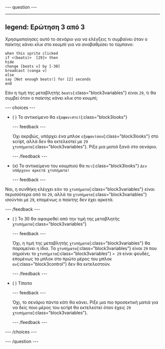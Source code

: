 
--- question ---

---
legend: Ερώτηση 3 από 3
---

Χρησιμοποίησες αυτό το σενάριο για να ελέγξεις τι συμβαίνει όταν ο παίκτης κάνει κλικ στο κουμπί για να αναβαθμίσει το τύμπανο:

```blocks3
when this sprite clicked
if <(beats)>  [29]> then 
hide
change [beats v] by [-30] 
broadcast (conga v) 
else
say [Not enough beats!] for [2] seconds 
end
```

Εάν η τιμή της μεταβλητής `beats`{:class="block3variables"} είναι `29`, τι θα συμβεί όταν ο παίκτης κάνει κλικ στο κουμπί;

--- choices ---

- ( ) Το αντικείμενο θα `εξαφανιστεί`{:class="block3looks"}

  --- feedback ---

  Όχι ακριβώς, υπάρχει ένα μπλοκ `εξαφανίσου`{:class="block3looks"} στο script, αλλά δεν θα εκτελεστεί με `29` `χτυπήματα`{:class="block3variables"}. Ρίξε μια ματιά ξανά στο σενάριο.

  --- /feedback ---

- (x) Το αντικείμενο του κουμπιού θα `πει`{:class="block3looks"} `Δεν υπάρχουν αρκετά χτυπήματα!`

  --- feedback ---

Ναι, η συνθήκη ελέγχει εάν τα `χτυπήματα`{:class="block3variables"} είναι περισσότερα από το `29`, αλλά τα `χτυπήματα`{:class="block3variables"} ισούνται με `29`, επομένως ο παίκτης δεν έχει αρκετά.

  --- /feedback ---

- ( ) Το 30 θα αφαιρεθεί από την τιμή της μεταβλητής `χτυπήματα`{:class="block3variables"}

  --- feedback ---

  Όχι, η τιμή της μεταβλητής `χτυπήματα`{:class="block3variables"} θα παραμείνει η ίδια. Τα `χτυπήματα`{:class="block3variables"} είναι `29` που σημαίνει το `χτυπήμετα`{:class="block3variables"} `> 29` είναι ψευδές, επομένως τα μπλοκ στο πρώτο μέρος του μπλοκ `αν`{:class="block3control"} δεν θα εκτελεστούν.

  --- /feedback ---

- ( ) Τίποτα

  --- feedback ---

  Όχι, το σενάριο πάντα κάτι θα κάνει. Ρίξε μια πιο προσεκτική ματιά για να δείς ποιο μέρος του script θα εκτελεστεί όταν έχεις `29` `χτυπήματα`{:class="block3variables"}.

  --- /feedback ---

--- /choices ---

--- /question ---
